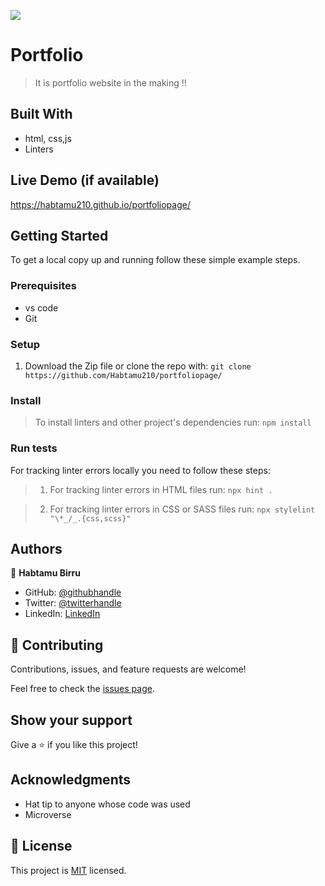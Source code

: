 ![](https://img.shields.io/badge/Microverse-blueviolet)

# Portfolio

> It is portfolio website in the making !!


## Built With

- html, css,js
- Linters

## Live Demo (if available)

https://habtamu210.github.io/portfoliopage/


## Getting Started

To get a local copy up and running follow these simple example steps.

### Prerequisites
 - vs code
 - Git

### Setup
1. Download the Zip file or clone the repo with:
`git clone https://github.com/Habtamu210/portfoliopage/`

### Install
> To install linters and other project's dependencies run:
` npm install `


### Run tests
For tracking linter errors locally you need to follow these steps:

  > 1. For tracking linter errors in HTML files run:
  ` npx hint . `

  >2. For tracking linter errors in CSS or SASS files run:
  ` npx stylelint "\*_/_.{css,scss}" `


## Authors

👤 **Habtamu Birru**

- GitHub: [@githubhandle](https://github.com/Habtamu2010)
- Twitter: [@twitterhandle](https://twitter.com/beleyaha)
- LinkedIn: [LinkedIn](https://linkedin.com/in/habtamu-birru-4187ab20)

## 🤝 Contributing

Contributions, issues, and feature requests are welcome!

Feel free to check the [issues page](https://github.com/Habtamu210/portfoliopage/issues).

## Show your support

Give a ⭐️ if you like this project!

## Acknowledgments

- Hat tip to anyone whose code was used
- Microverse 

## 📝 License

This project is [MIT](./MIT) licensed.
